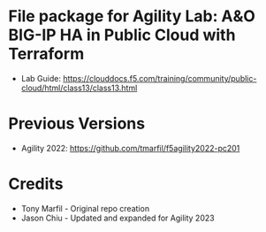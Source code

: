 # File package for Agility Lab: A&amp;O BIG-IP HA in Public Cloud with Terraform

- Lab Guide: https://clouddocs.f5.com/training/community/public-cloud/html/class13/class13.html


# Previous Versions

- Agility 2022: https://github.com/tmarfil/f5agility2022-pc201


# Credits

- Tony Marfil - Original repo creation
- Jason Chiu  - Updated and expanded for Agility 2023

